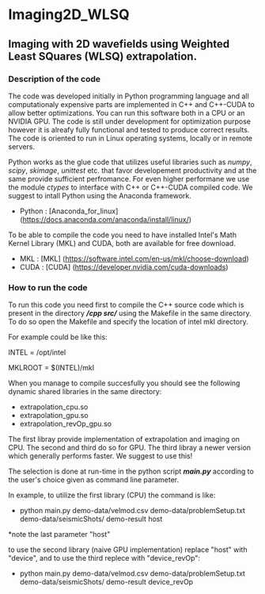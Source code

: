 # Imaging2D_WLSQ
## Imaging with 2D wavefields using Weighted Least SQuares (WLSQ) extrapolation.

### Description of the code

The code was developed initially in Python programming language and all computationaly expensive parts are
implemented in C++ and C++-CUDA to allow better optimizations. You can run this software both in a CPU or an
NVIDIA GPU. The code is still under development for optimization purpose however it is alreafy fully functional 
and tested to produce correct results. The code is oriented to run in Linux operating systems, locally or in remote
servers.

Python works as the glue code that utilizes useful libraries such as *numpy*, *scipy*, *skimage*, *unittest* etc.
that favor developement productivity and at the same provide sufficient perfromance. For even higher performane we
use the module *ctypes* to interface with C++ or C++-CUDA compiled code. We suggest to intall Python using the Anaconda
framework.

- Python : [Anaconda_for_linux] (https://docs.anaconda.com/anaconda/install/linux/)

To be able to compile the code you need to have installed 
Intel's Math Kernel Library (MKL) and CUDA, both are available for free download.

- MKL : [MKL] (https://software.intel.com/en-us/mkl/choose-download)
- CUDA : [CUDA] (https://developer.nvidia.com/cuda-downloads)

### How to run the code

To run this code you need first to compile the C++ source code which is present in the directory ***/cpp src/*** using 
the Makefile in the same directory. To do so open the Makefile and specify the location of intel mkl directory.

For example could be like this:

INTEL = /opt/intel

MKLROOT = $(INTEL)/mkl

When you manage to compile succesfully you should see the following dynamic shared libraries in the same directory:

- extrapolation_cpu.so
- extrapolation_gpu.so
- extrapolation_revOp_gpu.so

The first libray provide implementation of extrapolation and imaging on CPU. The second and third do so for GPU.
The third libray a newer version which generally performs faster. We suggest to use this!

The selection is done at run-time in the python script ***main.py*** according to the user's choice given
as command line parameter.

In example, to utilize the first library (CPU) the command is like:

- python main.py demo-data/velmod.csv demo-data/problemSetup.txt demo-data/seismicShots/ demo-result host

*note the last parameter "host"

to use the second library (naive GPU implementation) replace "host" with "device", and to use the third replece
with "device_revOp":

-  python main.py demo-data/velmod.csv demo-data/problemSetup.txt demo-data/seismicShots/ demo-result device_revOp

